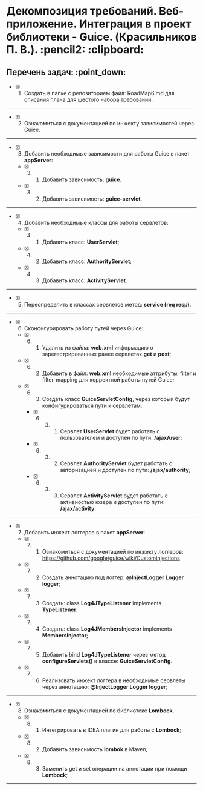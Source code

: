 <h1>Декомпозиция требований. Веб-приложение. Интеграция в проект библиотеки - Guice. (Красильников П. В.). :pencil2: :clipboard:</h1>
<h2>Перечень задач: :point_down:</h2>

  - [x] 1. Создать в папке с репозиторием файл: RoadMap6.md для описания плана для шестого набора требований.

<hr>

  - [x] 2. Ознакомиться с документацией по инжекту зависимостей через Guice.

<hr>

  - [x] 3. Добавить необходимые зависимости для работы Guice в пакет **appServer**:

    - [x] 3. 1. Добавить зависимость: **guice**.

    - [x] 3. 2. Добавить зависимость: **guice-servlet**.

<hr>

  - [x] 4. Добавить необходимые классы для работы сервлетов:

    - [x] 4. 1. Добавить класс: **UserServlet**;

    - [x] 4. 2. Добавить класс: **AuthorityServlet**;

    - [x] 4. 3. Добавить класс: **ActivityServlet**.

<hr>

  - [x] 5. Переопределить в классах сервлетов метод: **service (req resp)**.

<hr>

  - [x] 6. Сконфигурировать работу путей через Guice:

    - [x] 6. 1. Удалить из файла: **web.xml** информацию о зарегестрированных ранее сервлетах **get** и **post**;

    - [x] 6. 2. Добавить в файл: **web.xml** необходимые аттрибуты: filter и filter-mapping для корректной работы путей Guice;

    - [x] 6. 3. Создать класс **GuiceServletConfig**, через который будут конфигурироваться пути к сервлетам:

        - [x] 6. 3. 1. Сервлет **UserServlet** будет работать с пользователем и доступен по пути: **/ajax/user**;

        - [x] 6. 3. 2. Сервлет **AuthorityServlet** будет работать с авторизацией и доступен по пути: **/ajax/authority**;

        - [x] 6. 3. 3. Сервлет **ActivityServlet** будет работать с активностью юзера и доступен по пути: **/ajax/activity**.

<hr>

  - [x] 7. Добавить инжект логгеров в пакет **appServer**:

    - [x] 7. 1. Ознакомиться с документацией по инжекту логгеров: https://github.com/google/guice/wiki/CustomInjections

    - [x] 7. 2. Создать аннотацию под логгер: **@InjectLogger Logger logger**;

    - [x] 7. 3. Создать: class **Log4JTypeListener** implements **TypeListener**;

    - [x] 7. 4. Создать:  class **Log4JMembersInjector<T>** implements **MembersInjector<T>**;

    - [x] 7. 5. Добавить bind **Log4JTypeListener** через метод **configureServlets()** в классе: **GuiceServletConfig**.

    - [x] 7. 6. Реализовать инжект логгера в необходимые сервлеты через аннотацию: **@InjectLogger Logger logger**;

<hr>

  - [x] 8. Ознакомиться с документацией по библиотеке **Lombock**.

    - [x] 8. 1. Интегрировать в IDEA плагин для работы с **Lombock**;

    - [x] 8. 2. Добавить зависимость **lombok** в Maven;

    - [x] 8. 3. Заменить get и set операции на аннотации при помощи **Lombock**;

<hr>
